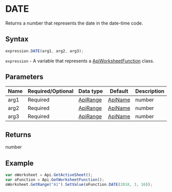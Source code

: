 # DATE

Returns a number that represents the date in the date-time code.

## Syntax

```javascript
expression.DATE(arg1, arg2, arg3);
```

`expression` - A variable that represents a [ApiWorksheetFunction](../ApiWorksheetFunction.md) class.

## Parameters

| **Name** | **Required/Optional** | **Data type** | **Default** | **Description** |
| ------------- | ------------- | ------------- | ------------- | ------------- |
| arg1 | Required | [ApiRange](../../ApiRange/ApiRange.md) | [ApiName](../../ApiName/ApiName.md) | number |  | A number from 1900 or 1904 (depending on the workbook's date system) to 9999. |
| arg2 | Required | [ApiRange](../../ApiRange/ApiRange.md) | [ApiName](../../ApiName/ApiName.md) | number |  | A number from 1 to 12 representing the month of the year. |
| arg3 | Required | [ApiRange](../../ApiRange/ApiRange.md) | [ApiName](../../ApiName/ApiName.md) | number |  | A number from 1 to 31 representing the day of the month. |

## Returns

number

## Example



```javascript
var oWorksheet = Api.GetActiveSheet();
var oFunction = Api.GetWorksheetFunction();
oWorksheet.GetRange("A1").SetValue(oFunction.DATE(2018, 3, 16));
```
